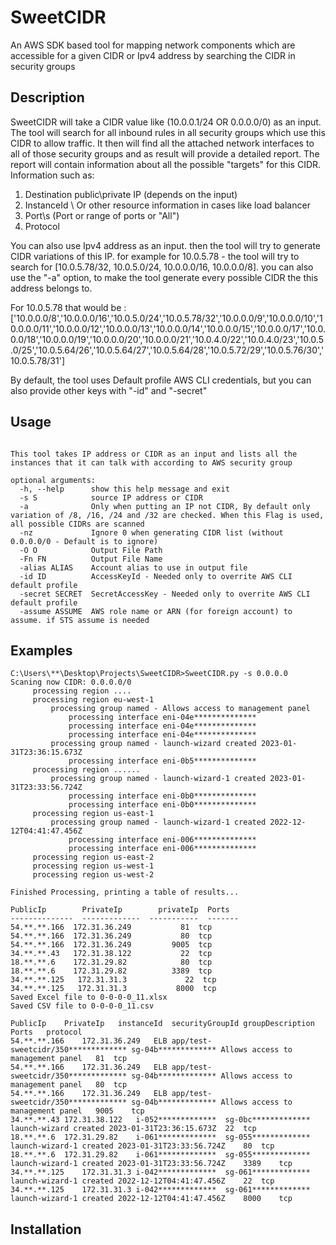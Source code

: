 # SweetCIDR
An AWS SDK based tool for mapping network components which are accessible for a given CIDR or Ipv4 address by searching the CIDR in security groups

## Description
SweetCIDR will take a CIDR value like (10.0.0.1/24 OR 0.0.0.0/0) as an input.
The tool will search for all inbound rules in all security groups which use this CIDR to allow traffic.
It then will find all the attached network interfaces to all of those security groups and as result will provide a detailed report.
The report will contain information about all the possible "targets" for this CIDR.
Information such as: 
  1. Destination public\private IP (depends on the input)
  2. InstanceId \ Or other resource information in cases like load balancer
  3. Port\s (Port or range of ports or "All")
  4. Protocol

You can also use Ipv4 address as an input. then the tool will try to generate CIDR variations of this IP.
for example for 10.0.5.78 - the tool will try to search for [10.0.5.78/32, 10.0.5.0/24,  10.0.0.0/16, 10.0.0.0/8].
you can also use the "-a" option, to make the tool generate every possible CIDR the this address belongs to.

For 10.0.5.78 that would be :
['10.0.0.0/8','10.0.0.0/16','10.0.5.0/24','10.0.5.78/32','10.0.0.0/9','10.0.0.0/10','10.0.0.0/11','10.0.0.0/12','10.0.0.0/13','10.0.0.0/14','10.0.0.0/15','10.0.0.0/17','10.0.0.0/18','10.0.0.0/19','10.0.0.0/20','10.0.0.0/21','10.0.4.0/22','10.0.4.0/23','10.0.5.0/25','10.0.5.64/26','10.0.5.64/27','10.0.5.64/28','10.0.5.72/29','10.0.5.76/30','10.0.5.78/31']

By default, the tool uses Default profile AWS CLI credentials, but you can also provide other keys with "-id" and "-secret"

## Usage

```usage: SweetCIDR.py [-h] [-s S] [-a] [-nz] [-O O] [-Fn FN] [-alias ALIAS] [-id ID] [-secret SECRET] [-assume ASSUME]

This tool takes IP address or CIDR as an input and lists all the instances that it can talk with according to AWS security group

optional arguments:
  -h, --help      show this help message and exit
  -s S            source IP address or CIDR
  -a              Only when putting an IP not CIDR, By default only variation of /8, /16, /24 and /32 are checked. When this Flag is used, all possible CIDRs are scanned
  -nz             Ignore 0 when generating CIDR list (without 0.0.0.0/0 - Default is to ignore)
  -O O            Output File Path
  -Fn FN          Output File Name
  -alias ALIAS    Account alias to use in output file
  -id ID          AccessKeyId - Needed only to overrite AWS CLI default profile
  -secret SECRET  SecretAccessKey - Needed only to overrite AWS CLI default profile
  -assume ASSUME  AWS role name or ARN (for foreign account) to assume. if STS assume is needed

```

## Examples

```
C:\Users\**\Desktop\Projects\SweetCIDR>SweetCIDR.py -s 0.0.0.0
Scaning now CIDR: 0.0.0.0/0
     processing region ....
     processing region eu-west-1
         processing group named - Allows access to management panel
             processing interface eni-04e**************
             processing interface eni-04e**************
             processing interface eni-04e**************
         processing group named - launch-wizard created 2023-01-31T23:36:15.673Z
             processing interface eni-0b5**************
     processing region ......
         processing group named - launch-wizard-1 created 2023-01-31T23:33:56.724Z
             processing interface eni-0b0**************
             processing interface eni-0b0**************
     processing region us-east-1
         processing group named - launch-wizard-1 created 2022-12-12T04:41:47.456Z
             processing interface eni-006**************
             processing interface eni-006**************
     processing region us-east-2
     processing region us-west-1
     processing region us-west-2

Finished Processing, printing a table of results...

PublicIp        PrivateIp        privateIp  Ports
--------------  -------------  -----------  -------
54.**.**.166  172.31.36.249           81  tcp
54.**.**.166  172.31.36.249           80  tcp
54.**.**.166  172.31.36.249         9005  tcp
34.**.**.43   172.31.38.122           22  tcp
18.**.**.6    172.31.29.82            80  tcp
18.**.**.6    172.31.29.82          3389  tcp
34.**.**.125   172.31.31.3             22  tcp
34.**.**.125   172.31.31.3           8000  tcp
Saved Excel file to 0-0-0-0_11.xlsx
Saved CSV file to 0-0-0-0_11.csv
```
``` CSV result example - 
PublicIp	PrivateIp	instanceId	securityGroupId	groupDescription	Ports	protocol
54.**.**.166	172.31.36.249	ELB app/test-sweetcidr/350*************	sg-04b*************	Allows access to management panel	81	tcp
54.**.**.166	172.31.36.249	ELB app/test-sweetcidr/350*************	sg-04b*************	Allows access to management panel	80	tcp
54.**.**.166	172.31.36.249	ELB app/test-sweetcidr/350*************	sg-04b*************	Allows access to management panel	9005	tcp
34.**.**.43	172.31.38.122	i-052*************	sg-0bc*************	launch-wizard created 2023-01-31T23:36:15.673Z	22	tcp
18.**.**.6	172.31.29.82	i-061*************	sg-055*************	launch-wizard-1 created 2023-01-31T23:33:56.724Z	80	tcp
18.**.**.6	172.31.29.82	i-061*************	sg-055*************	launch-wizard-1 created 2023-01-31T23:33:56.724Z	3389	tcp
34.**.**.125	172.31.31.3	i-042*************	sg-061*************	launch-wizard-1 created 2022-12-12T04:41:47.456Z	22	tcp
34.**.**.125	172.31.31.3	i-042*************	sg-061*************	launch-wizard-1 created 2022-12-12T04:41:47.456Z	8000	tcp
```


## Installation

